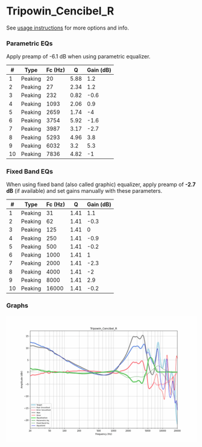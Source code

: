# Tripowin_Cencibel_R
See [usage instructions](https://github.com/jaakkopasanen/AutoEq#usage) for more options and info.

### Parametric EQs
Apply preamp of -6.1 dB when using parametric equalizer.

|   # | Type    |   Fc (Hz) |    Q |   Gain (dB) |
|-----|---------|-----------|------|-------------|
|   1 | Peaking |        20 | 5.88 |         1.2 |
|   2 | Peaking |        27 | 2.34 |         1.2 |
|   3 | Peaking |       232 | 0.82 |        -0.6 |
|   4 | Peaking |      1093 | 2.06 |         0.9 |
|   5 | Peaking |      2659 | 1.74 |        -4   |
|   6 | Peaking |      3754 | 5.92 |        -1.6 |
|   7 | Peaking |      3987 | 3.17 |        -2.7 |
|   8 | Peaking |      5293 | 4.96 |         3.8 |
|   9 | Peaking |      6032 | 3.2  |         5.3 |
|  10 | Peaking |      7836 | 4.82 |        -1   |

### Fixed Band EQs
When using fixed band (also called graphic) equalizer, apply preamp of **-2.7 dB** (if available) and set gains manually with these parameters.

|   # | Type    |   Fc (Hz) |    Q |   Gain (dB) |
|-----|---------|-----------|------|-------------|
|   1 | Peaking |        31 | 1.41 |         1.1 |
|   2 | Peaking |        62 | 1.41 |        -0.3 |
|   3 | Peaking |       125 | 1.41 |         0   |
|   4 | Peaking |       250 | 1.41 |        -0.9 |
|   5 | Peaking |       500 | 1.41 |        -0.2 |
|   6 | Peaking |      1000 | 1.41 |         1   |
|   7 | Peaking |      2000 | 1.41 |        -2.3 |
|   8 | Peaking |      4000 | 1.41 |        -2   |
|   9 | Peaking |      8000 | 1.41 |         2.9 |
|  10 | Peaking |     16000 | 1.41 |        -0.2 |

### Graphs
![](./Tripowin_Cencibel_R.png)
